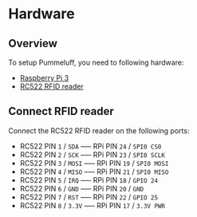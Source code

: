 Hardware
========

Overview
--------

To setup Pummeluff, you need to following hardware:

- [Raspberry Pi 3](https://www.raspberrypi.org/)
- [RC522 RFID reader](https://www.aliexpress.com/wholesale?SearchText=rc522)

Connect RFID reader
-------------------

Connect the RC522 RFID reader on the following ports:

- RC522 PIN `1` / `SDA` ––– RPi PIN `24` / `SPI0 CS0`
- RC522 PIN `2` / `SCK` ––– RPi PIN `23` / `SPI0 SCLK`
- RC522 PIN `3` / `MOSI` ––– RPi PIN `19` / `SPI0 MOSI`
- RC522 PIN `4` / `MISO` ––– RPi PIN `21` / `SPI0 MISO`
- RC522 PIN `5` / `IRQ` ––– RPi PIN `18` / `GPIO 24`
- RC522 PIN `6` / `GND` ––– RPi PIN `20` / `GND`
- RC522 PIN `7` / `RST` ––– RPi PIN `22` / `GPIO 25`
- RC522 PIN `8` / `3.3V` ––– RPi PIN `17` / `3.3V PWR`
